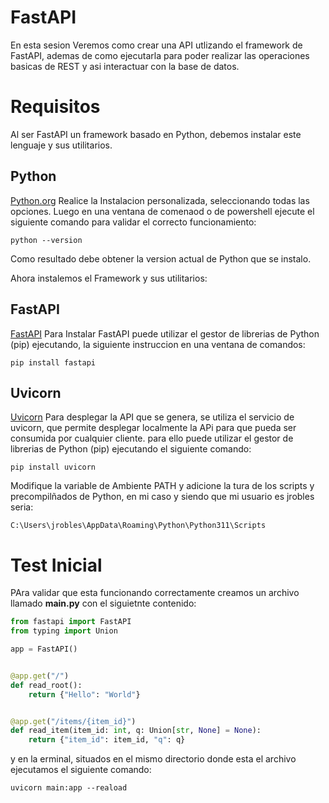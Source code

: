 # FastAPI
En esta sesion Veremos como crear una API utlizando el framework de FastAPI, ademas de como ejecutarla para poder realizar las operaciones basicas de REST y asi interactuar con la base de datos.

# Requisitos
Al ser FastAPI un framework basado en Python, debemos instalar este lenguaje y sus utilitarios.

## Python
[Python.org](https://www.python.org/downloads/)
Realice la Instalacion personalizada, seleccionando todas las opciones.
Luego en una ventana de comenaod o de powershell ejecute el siguiente comando para validar el correcto funcionamiento:

```
python --version
```

Como resultado debe obtener la version actual de Python que se instalo.

Ahora instalemos el Framework y sus utilitarios:

## FastAPI
[FastAPI](https://fastapi.tiangolo.com/es/)
Para Instalar FastAPI puede utilizar el gestor de librerias de Python (pip) ejecutando, la siguiente instruccion en una ventana de comandos:

```
pip install fastapi
```

##  Uvicorn
[Uvicorn](https://www.uvicorn.org/)
Para desplegar la API que se genera, se utiliza el servicio de uvicorn, que permite desplegar localmente la APi para que pueda ser consumida por cualquier cliente. para ello puede utilizar el gestor de librerias de Python (pip) ejecutando el siguiente comando:

```
pip install uvicorn
```

Modifique la variable de Ambiente PATH y adicione la tura de los scripts y precompilñados de Python, en mi caso y siendo que mi usuario es jrobles seria:

```
C:\Users\jrobles\AppData\Roaming\Python\Python311\Scripts
```

# Test Inicial
PAra validar que esta funcionando correctamente creamos un archivo llamado **main.py** con el siguietnte contenido:

```python
from fastapi import FastAPI
from typing import Union

app = FastAPI()


@app.get("/")
def read_root():
    return {"Hello": "World"}


@app.get("/items/{item_id}")
def read_item(item_id: int, q: Union[str, None] = None):
    return {"item_id": item_id, "q": q}

```

y en la erminal, situados en el mismo directorio donde esta el archivo ejecutamos el siguiente comando:

```
uvicorn main:app --reaload
```